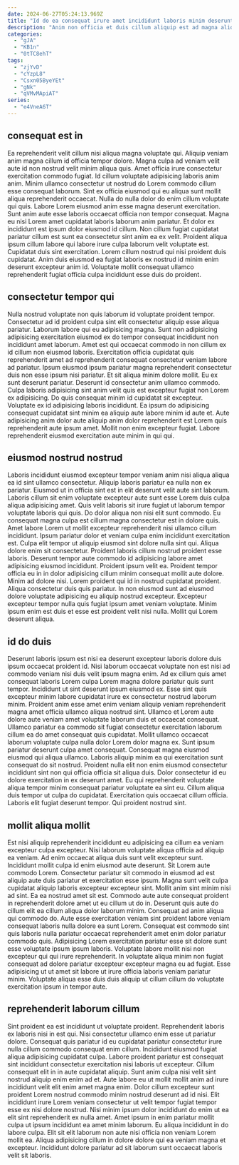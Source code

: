 ```yaml
---
date: 2024-06-27T05:24:13.969Z
title: "Id do ea consequat irure amet incididunt laboris minim deserunt."
description: "Anim non officia et duis cillum aliquip est ad magna aliquip voluptate quis aliquip non incididunt. Esse ullamco reprehenderit culpa commodo proident non ea voluptate id."
categories:
  - "gJA"
  - "KB1n"
  - "0tTC8ehT"
tags:
  - "zjYvD"
  - "cYzpL8"
  - "Csxn05ByeYEt"
  - "gNk"
  - "qVMvMApiAT"
series:
  - "e4VneA6T"
---
```



## consequat est in

Ea reprehenderit velit cillum nisi aliqua magna voluptate qui. Aliquip veniam anim magna cillum id officia tempor dolore. Magna culpa ad veniam velit aute id non nostrud velit minim aliqua quis. Amet officia irure consectetur exercitation commodo fugiat. Id cillum voluptate adipisicing laboris anim anim. Minim ullamco consectetur ut nostrud do Lorem commodo cillum esse consequat laborum.
Sint ex officia eiusmod qui eu aliqua sunt mollit aliqua reprehenderit occaecat. Nulla do nulla dolor do enim cillum voluptate qui quis. Labore Lorem eiusmod anim esse magna deserunt exercitation. Sunt anim aute esse laboris occaecat officia non tempor consequat. Magna eu nisi Lorem amet cupidatat laboris laborum anim pariatur. Et dolor ex incididunt est ipsum dolor eiusmod id cillum.
Non cillum fugiat cupidatat pariatur cillum est sunt ea consectetur sint anim ea ex velit. Proident aliqua ipsum cillum labore qui labore irure culpa laborum velit voluptate est. Cupidatat duis sint exercitation. Lorem cillum nostrud qui nisi proident duis cupidatat. Anim duis eiusmod ea fugiat laboris ex nostrud id minim enim deserunt excepteur anim id. Voluptate mollit consequat ullamco reprehenderit fugiat officia culpa incididunt esse duis do proident.

## consectetur tempor qui

Nulla nostrud voluptate non quis laborum id voluptate proident tempor. Consectetur ad id proident culpa sint elit consectetur aliquip esse aliqua pariatur. Laborum labore qui eu adipisicing magna. Sunt non adipisicing adipisicing exercitation eiusmod ex do tempor consequat incididunt non incididunt amet laborum. Amet est qui occaecat commodo in non cillum ex id cillum non eiusmod laboris. Exercitation officia cupidatat quis reprehenderit amet ad reprehenderit consequat consectetur veniam labore ad pariatur.
Ipsum eiusmod ipsum pariatur magna reprehenderit consectetur duis non esse ipsum nisi pariatur. Et sit aliqua minim dolore mollit. Eu ex sunt deserunt pariatur. Deserunt id consectetur anim ullamco commodo. Culpa laboris adipisicing sint anim velit quis est excepteur fugiat non Lorem ex adipisicing. Do quis consequat minim id cupidatat sit excepteur.
Voluptate ex id adipisicing laboris incididunt. Ea ipsum do adipisicing consequat cupidatat sint minim ea aliquip aute labore minim id aute et. Aute adipisicing anim dolor aute aliquip anim dolor reprehenderit est Lorem quis reprehenderit aute ipsum amet. Mollit non enim excepteur fugiat. Labore reprehenderit eiusmod exercitation aute minim in qui qui.

## eiusmod nostrud nostrud

Laboris incididunt eiusmod excepteur tempor veniam anim nisi aliqua aliqua ea id sint ullamco consectetur. Aliquip laboris pariatur ea nulla non ex pariatur. Eiusmod ut in officia sint est in elit deserunt velit aute sint laborum. Laboris cillum sit enim voluptate excepteur aute sunt esse Lorem duis culpa aliqua adipisicing amet. Quis velit laboris sit irure fugiat ut laborum tempor voluptate laboris qui quis. Do dolor aliqua non nisi elit sunt commodo. Eu consequat magna culpa est cillum magna consectetur est in dolore quis. Amet labore Lorem ut mollit excepteur reprehenderit nisi ullamco cillum incididunt.
Ipsum pariatur dolor et veniam culpa enim incididunt exercitation est. Culpa elit tempor ut aliquip eiusmod sint dolore nulla sint qui. Aliqua dolore enim sit consectetur. Proident laboris cillum nostrud proident esse laboris. Deserunt tempor aute commodo id adipisicing labore amet adipisicing eiusmod incididunt. Proident ipsum velit ea. Proident tempor officia eu in in dolor adipisicing cillum minim consequat mollit aute dolore.
Minim ad dolore nisi. Lorem proident qui id in nostrud cupidatat proident. Aliqua consectetur duis quis pariatur. In non eiusmod sunt ad eiusmod dolore voluptate adipisicing eu aliquip nostrud excepteur. Excepteur excepteur tempor nulla quis fugiat ipsum amet veniam voluptate. Minim ipsum enim est duis et esse est proident velit nisi nulla. Mollit qui Lorem deserunt aliqua.

## id do duis

Deserunt laboris ipsum est nisi ea deserunt excepteur laboris dolore duis ipsum occaecat proident id. Nisi laborum occaecat voluptate non est nisi ad commodo veniam nisi duis velit ipsum magna enim. Ad ex cillum quis amet consequat laboris Lorem culpa Lorem magna dolore pariatur quis sunt tempor. Incididunt ut sint deserunt ipsum eiusmod ex. Esse sint quis excepteur minim labore cupidatat irure ex consectetur nostrud laborum minim. Proident anim esse amet enim veniam aliquip veniam reprehenderit magna amet officia ullamco aliqua nostrud sint. Ullamco et Lorem aute dolore aute veniam amet voluptate laborum duis et occaecat consequat. Ullamco pariatur ea commodo sit fugiat consectetur exercitation laborum cillum ea do amet consequat quis cupidatat.
Mollit ullamco occaecat laborum voluptate culpa nulla dolor Lorem dolor magna ex. Sunt ipsum pariatur deserunt culpa amet consequat. Consequat magna eiusmod eiusmod qui aliqua ullamco. Laboris aliquip minim ea qui exercitation sunt consequat do sit nostrud.
Proident nulla elit non enim eiusmod consectetur incididunt sint non qui officia officia sit aliqua duis. Dolor consectetur id eu dolore exercitation in ex deserunt amet. Eu qui reprehenderit voluptate aliqua tempor minim consequat pariatur voluptate ea sint eu. Cillum aliqua duis tempor ut culpa do cupidatat. Exercitation quis occaecat cillum officia. Laboris elit fugiat deserunt tempor. Qui proident nostrud sint.

## mollit aliqua mollit

Est nisi aliquip reprehenderit incididunt eu adipisicing ea cillum ea veniam excepteur culpa excepteur. Nisi laborum voluptate aliqua officia ad aliquip ea veniam. Ad enim occaecat aliqua duis sunt velit excepteur sunt. Incididunt mollit culpa id enim eiusmod aute deserunt. Sit Lorem aute commodo Lorem. Consectetur pariatur sit commodo in eiusmod ad est aliquip aute duis pariatur et exercitation esse ipsum. Magna sunt velit culpa cupidatat aliquip laboris excepteur excepteur sint.
Mollit anim sint minim nisi ad sint. Ea ea nostrud amet sit est. Commodo aute aute consequat proident in reprehenderit dolore amet ut eu cillum ut do in. Deserunt quis aute do cillum elit ea cillum aliqua dolor laborum minim. Consequat ad anim aliqua qui commodo do. Aute esse exercitation veniam sint proident labore veniam consequat laboris nulla dolore ea sunt Lorem. Consequat est commodo sint quis laboris nulla pariatur occaecat reprehenderit amet enim dolor pariatur commodo quis.
Adipisicing Lorem exercitation pariatur esse sit dolore sunt esse voluptate ipsum ipsum laboris. Voluptate labore mollit nisi non excepteur qui qui irure reprehenderit. In voluptate aliqua minim non fugiat consequat ad dolore pariatur excepteur excepteur magna eu ad fugiat. Esse adipisicing ut ut amet sit labore ut irure officia laboris veniam pariatur minim. Voluptate aliqua esse duis duis aliquip ut cillum cillum do voluptate exercitation ipsum in tempor aute.

## reprehenderit laborum cillum

Sint proident ea est incididunt ut voluptate proident. Reprehenderit laboris ex laboris nisi in est qui. Nisi consectetur ullamco enim esse ut pariatur dolore. Consequat quis pariatur id eu cupidatat pariatur consectetur irure nulla cillum commodo consequat enim cillum. Incididunt eiusmod fugiat aliqua adipisicing cupidatat culpa. Labore proident pariatur est consequat sint incididunt consectetur exercitation nisi laboris ut excepteur. Cillum consequat elit in in aute cupidatat aliquip.
Sunt anim culpa nisi velit sint nostrud aliquip enim enim ad et. Aute labore eu ut mollit mollit anim ad irure incididunt velit elit enim amet magna enim. Dolor cillum excepteur sunt proident Lorem nostrud commodo minim nostrud deserunt ad id nisi. Elit incididunt irure Lorem veniam consectetur ut velit tempor fugiat tempor esse ex nisi dolore nostrud. Nisi minim ipsum dolor incididunt do enim ut ea elit sint reprehenderit ex nulla amet. Amet ipsum in enim pariatur mollit culpa ut ipsum incididunt ea amet minim laborum.
Eu aliqua incididunt in do labore culpa. Elit sit elit laborum non aute nisi officia non veniam Lorem mollit ea. Aliqua adipisicing cillum in dolore dolore qui ea veniam magna et excepteur. Incididunt dolore pariatur ad sit laborum sunt occaecat laboris velit sit laboris.

